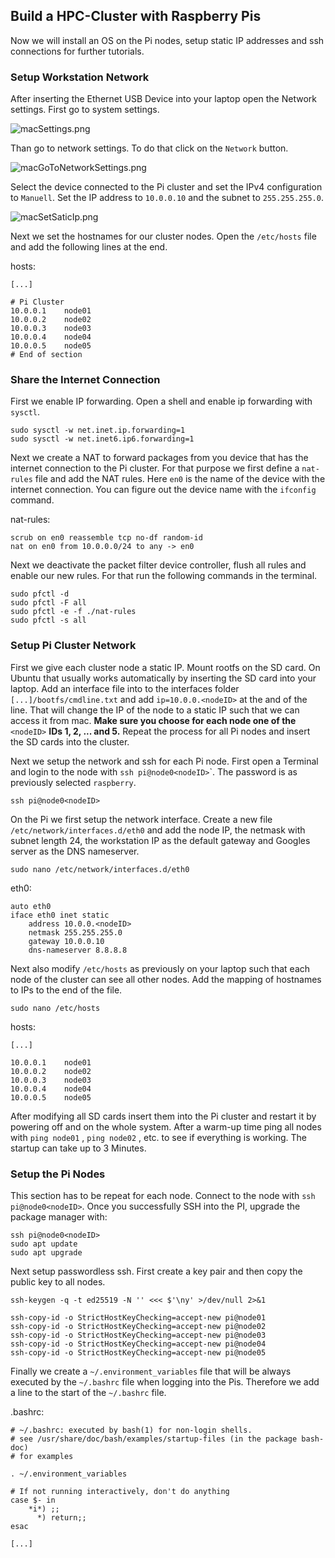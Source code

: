 ## Build a HPC-Cluster with Raspberry Pis

Now we will install an OS on the Pi nodes, setup static IP addresses and ssh connections for further tutorials.

### Setup Workstation Network

After inserting the Ethernet USB Device into your laptop open the Network settings. First go to system settings.

![macSettings.png](pictures/macSettings.png)

Than go to network settings. To do that click on the `Network` button.

![macGoToNetworkSettings.png](pictures/macGoToNetworkSettings.png)

Select the device connected to the Pi cluster and set the IPv4 configuration to `Manuell`. Set the IP address to `10.0.0.10` and the subnet to `255.255.255.0`.

![macSetSaticIp.png](pictures/macSetSaticIp.png)

Next we set the hostnames for our cluster nodes. Open the `/etc/hosts` file and add the following lines at the end.

hosts:

```
[...]

# Pi Cluster
10.0.0.1	node01
10.0.0.2	node02
10.0.0.3	node03
10.0.0.4	node04
10.0.0.5	node05
# End of section
```

### Share the Internet Connection

First we enable IP forwarding. Open a shell and enable ip forwarding with `sysctl`.

```
sudo sysctl -w net.inet.ip.forwarding=1
sudo sysctl -w net.inet6.ip6.forwarding=1
```

Next we create a NAT to forward packages from you device that has the internet connection to the Pi cluster. For that purpose we first define a `nat-rules` file and add the NAT rules. Here `en0` is the name of the device with the internet connection. You can figure out the device name with the `ifconfig` command.

nat-rules:

```
scrub on en0 reassemble tcp no-df random-id
nat on en0 from 10.0.0.0/24 to any -> en0
```

Next we deactivate the packet filter device controller, flush all rules and enable our new rules. For that run the following commands in the terminal.

```
sudo pfctl -d
sudo pfctl -F all
sudo pfctl -e -f ./nat-rules
sudo pfctl -s all
```

### Setup Pi Cluster Network

First we give each cluster node a static IP. Mount rootfs on the SD card. On Ubuntu that usually works automatically by inserting the SD card into your laptop. Add an interface file into to the interfaces folder  `[...]/bootfs/cmdline.txt` and add `ip=10.0.0.<nodeID>` at the and of the line. That will change the IP of the node to a static IP such that we can access it from mac. **Make sure you choose for each node one of the** `<nodeID>` **IDs 1, 2, ... and 5.** Repeat the process for all Pi nodes and insert the SD cards into the cluster.

Next we setup the network and ssh for each Pi node. First open a Terminal and login to the node with `ssh pi@node0<nodeID>`\`. The password is as previously selected `raspberry`.

```shellscript
ssh pi@node0<nodeID>
```

On the Pi we first setup the network interface. Create a new file `/etc/network/interfaces.d/eth0` and add the node IP, the netmask with subnet length 24, the workstation IP as the default gateway and Googles server as the DNS nameserver.

```
sudo nano /etc/network/interfaces.d/eth0
```

eth0:

```shellscript
auto eth0
iface eth0 inet static
	address 10.0.0.<nodeID>
	netmask 255.255.255.0
	gateway 10.0.0.10
	dns-nameserver 8.8.8.8
```

Next also modify `/etc/hosts`  as previously on your laptop such that each node of the cluster can see all other nodes. Add the mapping of hostnames to IPs to the end of the file.

```
sudo nano /etc/hosts
```

hosts:

```
[...]

10.0.0.1	node01
10.0.0.2	node02
10.0.0.3	node03
10.0.0.4	node04
10.0.0.5	node05
```

After modifying all SD cards insert them into the Pi cluster and restart it by powering off and on the whole system. After a warm-up time ping all nodes with `ping node01` ,  `ping node02` , etc. to see if everything is working. The startup can take up to 3 Minutes.

### Setup the Pi Nodes

This section has to be repeat for each node. Connect to the node with `ssh pi@node0<nodeID>`. Once you successfully SSH into the PI, upgrade the package manager with:

```
ssh pi@node0<nodeID>
sudo apt update
sudo apt upgrade
```

Next setup passwordless ssh. First create a key pair and then copy the public key to all nodes.

```shellscript
ssh-keygen -q -t ed25519 -N '' <<< $'\ny' >/dev/null 2>&1

ssh-copy-id -o StrictHostKeyChecking=accept-new pi@node01
ssh-copy-id -o StrictHostKeyChecking=accept-new pi@node02
ssh-copy-id -o StrictHostKeyChecking=accept-new pi@node03
ssh-copy-id -o StrictHostKeyChecking=accept-new pi@node04
ssh-copy-id -o StrictHostKeyChecking=accept-new pi@node05
```

Finally we create a `~/.environment_variables` file that will be always executed by the `~/.bashrc` file when logging into the Pis. Therefore we add a line to the start of the `~/.bashrc` file.

.bashrc:

```shellscript
# ~/.bashrc: executed by bash(1) for non-login shells.
# see /usr/share/doc/bash/examples/startup-files (in the package bash-doc)
# for examples

. ~/.environment_variables

# If not running interactively, don't do anything
case $- in
    *i*) ;;
      *) return;;
esac

[...]
```